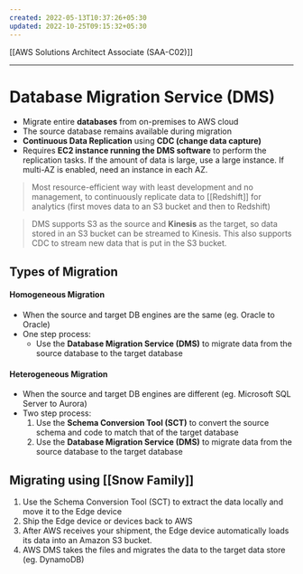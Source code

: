 ```yaml
---
created: 2022-05-13T10:37:26+05:30
updated: 2022-10-25T09:15:32+05:30
---
```

[[AWS Solutions Architect Associate (SAA-C02)]]

---
# Database Migration Service (DMS)
- Migrate entire **databases** from on-premises to AWS cloud
-   The source database remains available during migration
- **Continuous Data Replication** using **CDC (change data capture)**
- Requires **EC2 instance running the DMS software** to perform the replication tasks. If the amount of data is large, use a large instance. If multi-AZ is enabled, need an instance in each AZ.

> Most resource-efficient way with least development and no management, to continuously replicate data to [[Redshift]] for analytics (first moves data to an S3 bucket and then to Redshift)

> DMS supports S3 as the source and **Kinesis** as the target, so data stored in an S3 bucket can be streamed to Kinesis. This also supports CDC to stream new data that is put in the S3 bucket.

## Types of Migration

#### Homogeneous Migration
- When the source and target DB engines are the same (eg. Oracle to Oracle)
- One step process:
	- Use the **Database Migration Service (DMS)** to migrate data from the source database to the target database

#### Heterogeneous Migration
- When the source and target DB engines are different (eg. Microsoft SQL Server to Aurora)
- Two step process:
	1. Use the **Schema Conversion Tool (SCT)** to convert the source schema and code to match that of the target database
	2. Use the **Database Migration Service (DMS)** to migrate data from the source database to the target database

## Migrating using [[Snow Family]]
1.  Use the Schema Conversion Tool (SCT) to extract the data locally and move it to the Edge device
2. Ship the Edge device or devices back to AWS
3. After AWS receives your shipment, the Edge device automatically loads its data into an Amazon S3 bucket.
4. AWS DMS takes the files and migrates the data to the target data store (eg. DynamoDB)